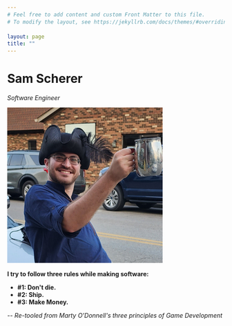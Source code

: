 ```yaml
---
# Feel free to add content and custom Front Matter to this file.
# To modify the layout, see https://jekyllrb.com/docs/themes/#overriding-theme-defaults

layout: page
title: ""
---
```


# Sam Scherer
*Software Engineer*

<img src="assets/images/profilepic.jpg" width=360 height=360 >

**I try to follow three rules while making software:**

   - **#1: Don't die.**
   - **#2: Ship.**
   - **#3: Make Money.**

-- *Re-tooled from Marty O'Donnell's three principles of Game Development*
